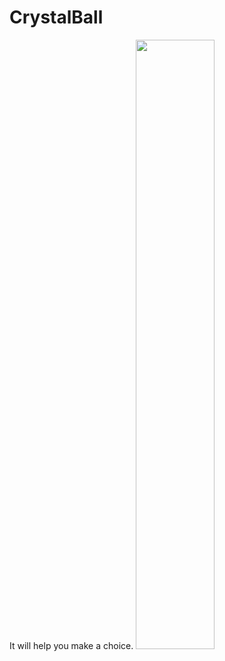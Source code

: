 # CrystalBall
It will help you make a choice.
<img src="https://user-images.githubusercontent.com/122404100/219315184-86833a60-8ac9-4665-a964-ee6cfcbbf9f0.png" width="50%">

